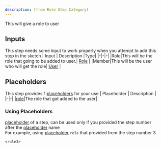 ```yaml
---
description: (from Role Step Category)
---
```

This will give a role to user

## Inputs
This step needs some input to work properly when you attempt to add this step in the sketch
| Input      | Description |Type|
|-|-|-|
|Role|This will be the role that going to be added to user.| [ Role](../inputs/role.md) |
|Member|This will be the user who will get the role| [ User](../inputs/member.md) |

## Placeholders
This step provides 1 [placeholders](../tutorials/placeholder.md) for your use
| Placeholder      | Description |
|-|-|
|[role](../placeholders/role.md)|The role that got added to the user|

### Using Placeholders
[placeholder](../tutorials/placeholder.md) of a step, can be used only if you provided the step number after the [placeholder](../tutorials/placeholder.md) name\
For example, using [placeholder](../tutorials/placeholder.md) `role` that provided from the step number 3
 
```
<role3>
```

